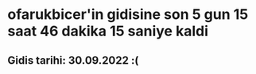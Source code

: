 # ofarukbicer'in gidisine son 5 gun 15 saat 46 dakika 15 saniye kaldi

## Gidis tarihi: 30.09.2022 :(